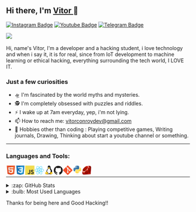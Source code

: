 ## Hi there, I'm <a href="https://github.com/str4vinsk"> Vitor </a> 👋

[![Instagram Badge](https://img.shields.io/badge/-Instagram-purple?style=flat-square&logo=Instagram&logoColor=white&link=https://www.instagram.com/vitorconroy/)](https://www.instagram.com/vitorconroy/)
[![Youtube Badge](https://img.shields.io/badge/-Youtube-red?style=flat-square&logo=Youtube&logoColor=white&link=https://www.youtube.com/channel/UC-7lbl0uTusOxLMAhnj79SQ)](https://www.youtube.com/channel/UC-7lbl0uTusOxLMAhnj79SQ)
[![Telegram Badge](https://img.shields.io/badge/-Telegram-blue?style=flat-square&logo=Telegram&logoColor=white&link=https://t.me/Vitor_HC)](https://t.me/str4vinsk)

<img src="https://media2.giphy.com/media/pPARQMwZt43gmqesIQ/giphy.gif">

Hi, name's Vitor, I'm a developer and a hacking student, i love technology and when i say it, it is for real, since from IoT development to machine learning or ethical hacking, everything surrounding the tech world, I LOVE IT.



### Just a few curiosities 

- 🛸 I'm fascinated by the world myths and mysteries.
- 🕵 I'm completely obsessed with puzzles and riddles. 
- :zap: I wake up at 7am everyday, yep, i'm not lying.
- 📫 How to reach me: vitorconroydev@gmail.com
- :rocket: Hobbies other than coding : Playing competitive games, Writing journals, Drawing, Thinking about start a youtube channel or something.

---

### Languages and Tools:

<img src="https://raw.githubusercontent.com/devicons/devicon/master/icons/html5/html5-original.svg" align="left" alt="html" width="26px" />
<img src="https://raw.githubusercontent.com/devicons/devicon/master/icons/css3/css3-original.svg" align="left" alt="css" width="26px" />
<img src="https://raw.githubusercontent.com/devicons/devicon/master/icons/javascript/javascript-original.svg" align="left" alt="javascript" width="26px" />
<img src="https://raw.githubusercontent.com/devicons/devicon/master/icons/react/react-original.svg" align="left" alt="react" width="26px" />
<img src="https://raw.githubusercontent.com/devicons/devicon/master/icons/linux/linux-original.svg" align="left" alt="linux" width="26px" />
<img src="https://raw.githubusercontent.com/devicons/devicon/master/icons/github/github-original.svg" align="left" alt="github" width="26px" />
<img src="https://raw.githubusercontent.com/devicons/devicon/master/icons/git/git-original.svg" align="left" alt="git" width="26px" />
<img src="https://raw.githubusercontent.com/devicons/devicon/master/icons/python/python-original.svg" align="left" alt="python" width="26px" />
<img src="https://raw.githubusercontent.com/devicons/devicon/master/icons/ruby/ruby-original.svg" align="left" alt="ruby" width="26px" />

<br />

---

<details>
  <summary>:zap: GitHub Stats</summary>
  
  <img src="https://github-readme-stats.vercel.app/api?username=str4vinsk&hide_border=true&show_icons=true&theme=vision-friendly-dark" />
</details>

<details>
  <summary>:bulb: Most Used Languages</summary>
  
  <img src="https://github-readme-stats.vercel.app/api/top-langs/?username=str4vinsk&theme=vision-friendly-dark&layout=compact&hide_border=true" />
</details>

Thanks for being here and Good Hacking!!
